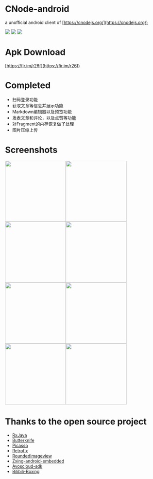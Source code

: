 # CNode-android
a unofficial android client of [https://cnodejs.org/](https://cnodejs.org/)

[![](https://img.shields.io/badge/android%20client-CNode-brightgreen.svg)](https://github.com/shellljx/Cnode-android)
[![](https://img.shields.io/github/issues/shellljx/CNode-android.svg)](https://github.com/shellljx/CNode-android/issues)
![](https://img.shields.io/circleci/project/github/RedSparr0w/node-csgo-parser.svg)

# Apk Download

[https://fir.im/r26f](https://fir.im/r26f)

# Completed 

* 扫码登录功能
* 获取文章等信息并展示功能
* Markdown编辑器以及预览功能
* 发表文章和评论，以及点赞等功能
* 对Fragment的内存恢复做了处理
* 图片压缩上传

# Screenshots
<img src="./art/01.jpg" width="200px"/><img src="./art/02.jpg" width="200px"/><img src="./art/03.jpg" width="200px"/><img src="./art/04.jpg" width="200px"/><img src="./art/05.jpg" width="200px"/><img src="./art/06.jpg" width="200px"/><img src="./art/07.jpg" width="200px"/><img src="./art/08.jpg" width="200px"/>

# Thanks to the open source project
* [RxJava](https://github.com/ReactiveX/RxJava)
* [Butterknife](https://github.com/JakeWharton/butterknife)
* [Picasso](https://github.com/square/picasso)
* [Retrofix](https://github.com/square/retrofit)
* [RoundedImageview](https://github.com/vinc3m1/RoundedImageView)
* [Zxing-android-embedded](https://github.com/journeyapps/zxing-android-embedded)
* [Avoscloud-sdk](https://github.com/leancloud/leancloud-sdk)
* [Bilibili-Boxing](https://github.com/Bilibili/boxing)
